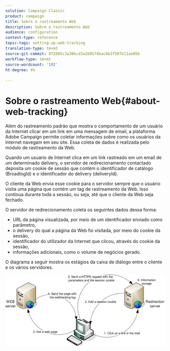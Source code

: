```yaml
---
solution: Campaign Classic
product: campaign
title: Sobre o rastreamento Web
description: Sobre o rastreamento Web
audience: configuration
content-type: reference
topic-tags: setting-up-web-tracking
translation-type: tm+mt
source-git-commit: 972885c3a38bcd3a260574bacbb3f507e11ae05b
workflow-type: tm+mt
source-wordcount: '192'
ht-degree: 4%

---
```



# Sobre o rastreamento Web{#about-web-tracking}

Além do rastreamento padrão que mostra o comportamento de um usuário da Internet clicar em um link em uma mensagem de email, a plataforma Adobe Campaign permite coletar informações sobre como os usuários da Internet navegam em seu site. Essa coleta de dados é realizada pelo módulo de rastreamento da Web.

Quando um usuário de Internet clica em um link rastreado em um email de um determinado delivery, o servidor de redirecionamento contactado deposita um cookie de sessão que contém o identificador de catálogo (BroadlogId) e o identificador do delivery (deliveryId).

O cliente da Web envia esse cookie para o servidor sempre que o usuário visita uma página que contém um tag de rastreamento da Web. Isso continua durante toda a sessão, ou seja, até que o cliente da Web seja fechado.

O servidor de redirecionamento coleta os seguintes dados dessa forma:

* URL da página visualizada, por meio de um identificador enviado como parâmetro,
* o delivery do qual a página da Web foi visitada, por meio do cookie da sessão,
* identificador do utilizador da Internet que clicou, através do cookie da sessão,
* informações adicionais, como o volume de negócios gerado.

O diagrama a seguir mostra os estágios da caixa de diálogo entre o cliente e os vários servidores.

![](assets/d_ncs_integration_webtracking_structure1.png)

